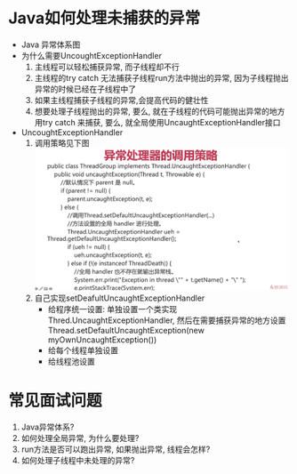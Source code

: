 # Java如何处理未捕获的异常

- Java 异常体系图
- 为什么需要UncoughtExceptionHandler
    1. 主线程可以轻松捕获异常, 而子线程却不行
    2. 主线程的try catch 无法捕获子线程run方法中抛出的异常, 因为子线程抛出异常的时候已经在子线程中了
    3. 如果主线程捕获子线程的异常,会提高代码的健壮性
    4. 想要处理子线程抛出的异常, 要么, 就在子线程的代码可能抛出异常的地方用try catch 来捕获, 要么, 就全局使用UncaughtExceptionHandler接口
- UncoughtExceptionHandler
    1. 调用策略见下图
        ![线程八大状态](_v_images/uncaught_exception_handler.jpg)
    2. 自己实现setDeafultUncaughtExceptionHandler
        - 给程序统一设置: 单独设置一个类实现Thred.UncaughtExceptionHandler, 然后在需要捕获异常的地方设置Thread.setDefaultUncaughtException(new myOwnUncaughtException())
        - 给每个线程单独设置
        - 给线程池设置

# 常见面试问题

1. Java异常体系?
2. 如何处理全局异常, 为什么要处理?
3. run方法是否可以跑出异常, 如果抛出异常, 线程会怎样?
4. 如何处理子线程中未处理的异常?



